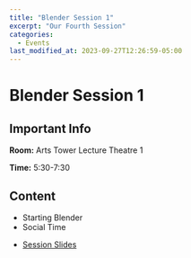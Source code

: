 ```yaml
---
title: "Blender Session 1"
excerpt: "Our Fourth Session"
categories:
  - Events
last_modified_at: 2023-09-27T12:26:59-05:00
---
```


# Blender Session 1

## Important Info

**Room:** Arts Tower Lecture Theatre 1

**Time:** 5:30-7:30

## Content

- Starting Blender
- Social Time

* [Session Slides](https://docs.google.com/presentation/d/1WtWqotIh0MI3jdnru9s8suTN1oVF1zUPupH94EFCOVU/edit?usp=drive_web&ouid=107546881430098432858)